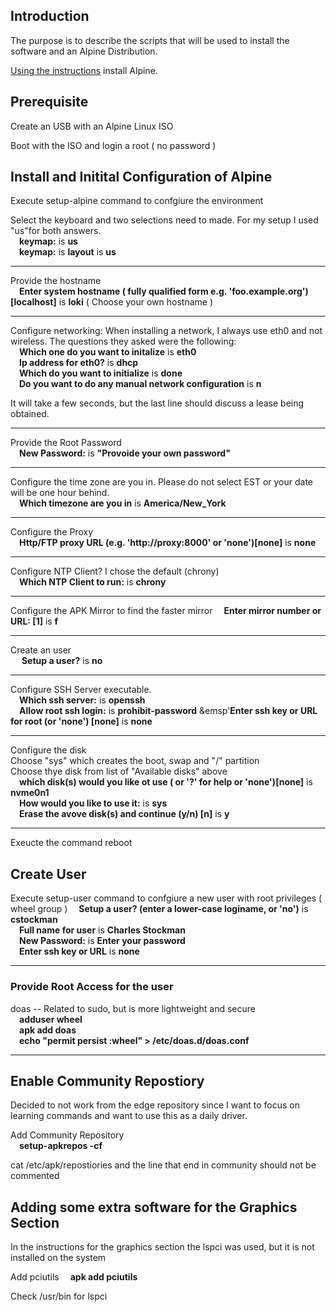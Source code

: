 ## Introduction
The purpose is to describe the scripts that will be used to install the software and an Alpine Distribution.

[Using the instructions](https://wiki.alpinelinux.org/wiki/Installation) install Alpine. 

## Prerequisite

Create an USB with an Alpine Linux ISO

Boot with the ISO and login a root ( no password )

## Install and Initital Configuration of Alpine

Execute setup-alpine command to confgiure the environment

Select the keyboard and two selections need to made.  For my setup I used "us"for both answers.<br> 
  &emsp;**keymap:** is **us**<br>
  &emsp;**keymap:** is **layout** is **us**
<hr>

Provide the hostname<br>
&emsp;**Enter system hostname ( fully qualified form e.g. 'foo.example.org')[localhost]** is **loki** ( Choose your own hostname )
<hr>

Configure networking: When installing a network, I always use eth0 and not wireless.  The questions they asked were the following:<br>
&emsp;**Which one do you want to initalize** is **eth0**<br>
&emsp;**Ip address for eth0?** is **dhcp**<br>
&emsp;**Which do you want to initialize** is **done**<br>
&emsp;**Do you want to do any manual network configuration** is **n**

It will take a few seconds, but the last line should discuss a lease being obtained.
<hr>

Provide the Root Password<br>
&emsp;**New Password:** is **&quot;Provoide your own password&quot;**
<hr>

Configure the time zone are you in.  Please do not select EST or your date will be one hour behind.<br>
&emsp;**Which timezone are you in** is **America/New_York**
<hr>

Configure the Proxy<br>
&emsp;**Http/FTP proxy URL (e.g. 'http://proxy:8000' or 'none')[none]** is **none**
<hr>

Configure NTP Client?  I chose the default (chrony)<br>
&emsp;**Which NTP Client to run:** is **chrony**
<hr>

Configure the APK Mirror to find the faster mirror
&emsp;**Enter mirror number or URL: [1]** is **f**
<hr>

Create an user<br>
&emsp; **Setup a user?** is **no**
<hr>

Configure SSH Server executable.<br>
&emsp;**Which ssh server:** is **openssh**<br>
&emsp;**Allow root ssh login:** is **prohibit-password**
&emsp'**Enter ssh key or URL for root (or 'none') [none]** is **none**
<hr>

Configure the disk<br> 
Choose "sys" which creates the boot, swap and "/" partition<br>
Choose thye disk from list of "Available disks" above<br>
&emsp;**which disk(s) would you like ot use ( or '?' for help or 'none')[none]** is **nvme0n1**<br>
&emsp;**How would you like to use it:** is **sys**<br>
&emsp;**Erase the avove disk(s) and continue (y/n) [n]** is **y**<br>
<hr>

Exeucte the command reboot

## Create User

Execute setup-user command to confgiure a new user with root privileges ( wheel group )
&emsp;**Setup a user? (enter a lower-case loginame, or 'no')** is **cstockman**<br/>
&emsp;**Full name for user** is **Charles Stockman**<br/>
&emsp;**New Password:** is **Enter your password**<br/>
&emsp;**Enter ssh key or URL** is **none**
<hr>

### Provide Root Access for the user
doas -- Related to sudo, but is more lightweight and secure<br/>
&emsp;**adduser <username> wheel<br/>** 
&emsp;**apk add doas<br/>** 
&emsp;**echo "permit persist :wheel" > /etc/doas.d/doas.conf**
<hr>

## Enable Community Repostiory

Decided to not work from the edge repository since I want to focus on learning commands and want to use this as a daily driver.

Add Community Repository<br>
&emsp;**setup-apkrepos -cf**

cat /etc/apk/repostiories and the line that end in community should not be commented

## Adding some extra software for the Graphics Section
In the instructions for the graphics section the lspci was used, but it is not installed on the system

Add pciutils
&emsp;**apk add pciutils**

Check /usr/bin for lspci
